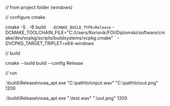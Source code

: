 // from project folder (windows)

// configure cmake

cmake -S . -B build `  -DCMAKE_BUILD_TYPE=Release`
-DCMAKE_TOOLCHAIN_FILE="C:/Users/Korisnik/FOI/Diplomski/software/cmake/dev/vcpkg/scripts/buildsystems/vcpkg.cmake" `
-DVCPKG_TARGET_TRIPLET=x64-windows

// build

cmake --build build --config Release

// run

.\build\Release\noaa_apt.exe "C:\path\to\input.wav" "C:\path\to\out.png" 1200

.\build\Release\noaa_apt.exe ".\test.wav" ".\out.png" 1200
